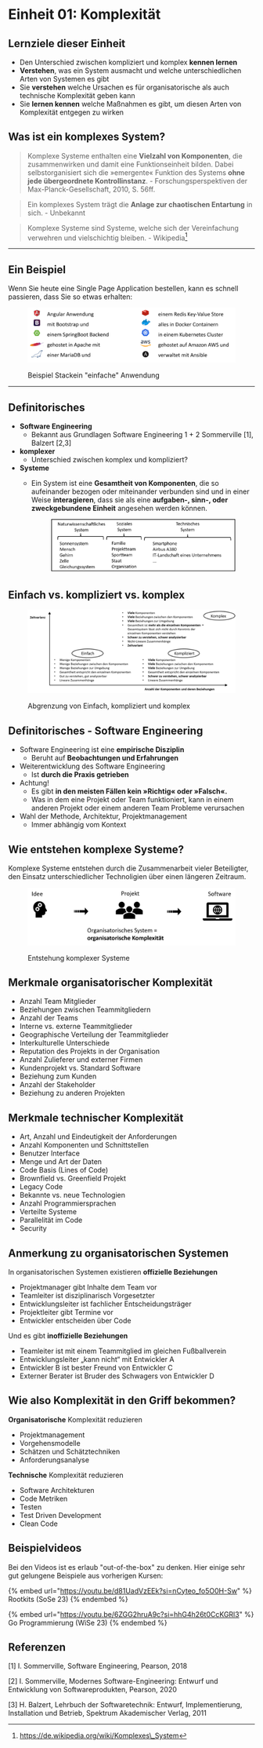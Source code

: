 # Einheit 01: Komplexität

## Lernziele dieser Einheit

* Den Unterschied zwischen kompliziert und komplex **kennen lernen**
* **Verstehen**, was ein System ausmacht und welche unterschiedlichen Arten von Systemen es gibt
* Sie **verstehen** welche Ursachen es für organisatorische als auch technische Komplexität geben kann
* Sie **lernen kennen** welche Maßnahmen es gibt, um diesen Arten von Komplexität entgegen zu wirken

## Was ist ein komplexes System?

> Komplexe Systeme enthalten eine **Vielzahl von Komponenten**, die zusammenwirken und damit eine Funktionseinheit bilden. Dabei selbstorganisiert sich die »emergente« Funktion des Systems **ohne jede übergeordnete Kontrollinstanz**. - Forschungsperspektiven der Max-Planck-Gesellschaft, 2010, S. 56ff.

> Ein komplexes System trägt die **Anlage zur chaotischen Entartung** in sich. - Unbekannt

> Komplexe Systeme sind Systeme, welche sich der Vereinfachung verwehren und vielschichtig bleiben. - Wikipedia[^1]

***

## Ein Beispiel

Wenn Sie heute eine Single Page Application bestellen, kann es schnell passieren, dass Sie so etwas erhalten:

<figure><img src="../.gitbook/assets/seks.01.tech_stack.png" alt=""><figcaption><p>Beispiel Stackein "einfache" Anwendung</p></figcaption></figure>

***

## Definitorisches

* **Software Engineering**
  * Bekannt aus Grundlagen Software Engineering 1 + 2 Sommerville \[1], Balzert \[2,3]
* **komplexer**
  * Unterschied zwischen komplex und kompliziert?
* **Systeme**
  *   Ein System ist eine **Gesamtheit von Komponenten**, die so aufeinander bezogen oder miteinander verbunden sind und in einer Weise **interagieren**, dass sie als eine **aufgaben-, sinn-, oder zweckgebundene Einheit** angesehen werden können.



      <figure><img src="../.gitbook/assets/seks.01.system.png" alt=""><figcaption></figcaption></figure>

## Einfach vs. kompliziert vs. komplex

<figure><img src="../.gitbook/assets/seks.01.kompliziert-komplex.png" alt=""><figcaption><p>Abgrenzung von Einfach, kompliziert und komplex</p></figcaption></figure>

## Definitorisches - Software Engineering

* Software Engineering ist eine **empirische Disziplin**
  * Beruht auf **Beobachtungen und Erfahrungen**
* Weiterentwicklung des Software Engineering
  * Ist **durch die Praxis getrieben**
* Achtung!
  * Es gibt **in den meisten Fällen kein »Richtig« oder »Falsch«.**
  * Was in dem eine Projekt oder Team funktioniert, kann in einem anderen Projekt oder einem anderen Team Probleme verursachen
* Wahl der Methode, Architektur, Projektmanagement
  * Immer abhängig vom Kontext

## Wie entstehen komplexe Systeme?

Komplexe Systeme entstehen durch die Zusammenarbeit vieler Beteiligter, den Einsatz unterschiedlicher Technoligien über einen längeren Zeitraum.

<figure><img src="../.gitbook/assets/seks.01.idea.de.png" alt=""><figcaption><p>Entstehung komplexer Systeme</p></figcaption></figure>

## Merkmale organisatorischer Komplexität

* Anzahl Team Mitglieder
* Beziehungen zwischen Teammitgliedern
* Anzahl der Teams
* Interne vs. externe Teammitglieder
* Geographische Verteilung der Teammitglieder
* Interkulturelle Unterschiede
* Reputation des Projekts in der Organisation
* Anzahl Zulieferer und externer Firmen
* Kundenprojekt vs. Standard Software
* Beziehung zum Kunden
* Anzahl der Stakeholder
* Beziehung zu anderen Projekten

## Merkmale technischer Komplexität

* Art, Anzahl und Eindeutigkeit der Anforderungen
* Anzahl Komponenten und Schnittstellen
* Benutzer Interface
* Menge und Art der Daten
* Code Basis (Lines of Code)
* Brownfield vs. Greenfield Projekt
* Legacy Code
* Bekannte vs. neue Technologien
* Anzahl Programmiersprachen
* Verteilte Systeme
* Parallelität im Code
* Security

## Anmerkung zu organisatorischen Systemen

In organisatorischen Systemen existieren **offizielle Beziehungen**

* Projektmanager gibt Inhalte dem Team vor
* Teamleiter ist disziplinarisch Vorgesetzter
* Entwicklungsleiter ist fachlicher Entscheidungsträger
* Projektleiter gibt Termine vor
* Entwickler entscheiden über Code

Und es gibt **inoffizielle Beziehungen**

* Teamleiter ist mit einem Teammitglied im gleichen Fußballverein
* Entwicklungsleiter „kann nicht“ mit Entwickler A
* Entwickler B ist bester Freund von Entwickler C
* Externer Berater ist Bruder des Schwagers von Entwickler D

## Wie also Komplexität in den Griff bekommen?

**Organisatorische** Komplexität reduzieren

* Projektmanagement
* Vorgehensmodelle
* Schätzen und Schätztechniken
* Anforderungsanalyse

**Technische** Komplexität reduzieren

* Software Architekturen
* Code Metriken
* Testen
* Test Driven Development
* Clean Code

##

## Beispielvideos&#x20;

Bei den Videos ist es erlaub "out-of-the-box" zu denken. Hier einige sehr gut gelungene Beispiele aus vorherigen Kursen:

{% embed url="https://youtu.be/d81UadVzEEk?si=nCyteo_fo5O0H-Sw" %}
Rootkits (SoSe 23)
{% endembed %}

{% embed url="https://youtu.be/6ZGG2hruA9c?si=hhG4h26t0CcKGRl3" %}
Go Programmierung (WiSe 23)
{% endembed %}

## Referenzen

\[1] I. Sommerville, Software Engineering, Pearson, 2018&#x20;

\[2] I. Sommerville, Modernes Software-Engineering: Entwurf und Entwicklung von Softwareprodukten, Pearson, 2020&#x20;

\[3] H. Balzert, Lehrbuch der Softwaretechnik: Entwurf, Implementierung, Installation und Betrieb, Spektrum Akademischer Verlag, 2011

[^1]: https://de.wikipedia.org/wiki/Komplexes\_System
